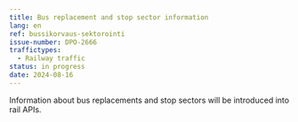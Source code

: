 ```yaml
---
title: Bus replacement and stop sector information
lang: en
ref: bussikorvaus-sektorointi
issue-number: DPO-2666
traffictypes:
  - Railway traffic
status: in progress
date: 2024-08-16
---
```


Information about bus replacements and stop sectors will be introduced into rail APIs.

